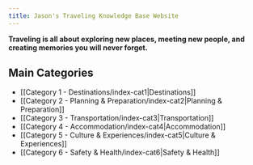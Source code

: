 ```yaml
---
title: Jason's Traveling Knowledge Base Website
---
```

**Traveling is all about exploring new places, meeting new people, and creating memories you will never forget.**
## Main Categories
- [[Category 1 - Destinations/index-cat1|Destinations]]
- [[Category 2 - Planning & Preparation/index-cat2|Planning & Preparation]]
- [[Category 3 - Transportation/index-cat3|Transportation]]
- [[Category 4 - Accommodation/index-cat4|Accommodation]]
- [[Category 5 - Culture & Experiences/index-cat5|Culture & Experiences]]
- [[Category 6 - Safety & Health/index-cat6|Safety & Health]]
